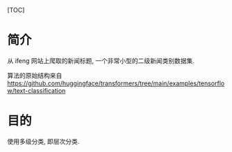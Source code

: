 [TOC]

# 简介

从 ifeng 网站上爬取的新闻标题, 一个非常小型的二级新闻类别数据集.

算法的原始结构来自 https://github.com/huggingface/transformers/tree/main/examples/tensorflow/text-classification

# 目的

使用多级分类, 即层次分类.
